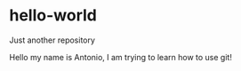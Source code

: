 # hello-world
Just another repository

Hello my name is Antonio, I am trying to learn how to use git!
